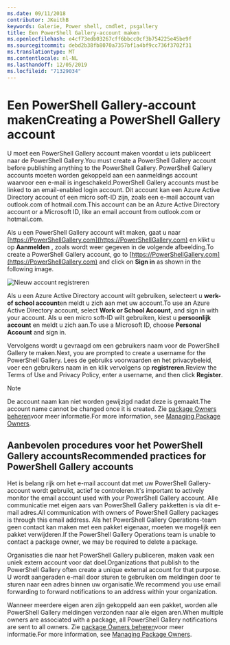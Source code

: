 ```yaml
---
ms.date: 09/11/2018
contributor: JKeithB
keywords: Galerie, Power shell, cmdlet, psgallery
title: Een PowerShell Gallery-account maken
ms.openlocfilehash: e4cf73edb03267cff6bbcc0cf3b754225e45be9f
ms.sourcegitcommit: debd2b38fb8070a7357bf1a4bf9cc736f3702f31
ms.translationtype: MT
ms.contentlocale: nl-NL
ms.lasthandoff: 12/05/2019
ms.locfileid: "71329034"
---
```

# <a name="creating-a-powershell-gallery-account"></a><span data-ttu-id="5c905-103">Een PowerShell Gallery-account maken</span><span class="sxs-lookup"><span data-stu-id="5c905-103">Creating a PowerShell Gallery account</span></span>

<span data-ttu-id="5c905-104">U moet een PowerShell Gallery account maken voordat u iets publiceert naar de PowerShell Gallery.</span><span class="sxs-lookup"><span data-stu-id="5c905-104">You must create a PowerShell Gallery account before publishing anything to the PowerShell Gallery.</span></span>
<span data-ttu-id="5c905-105">PowerShell Gallery accounts moeten worden gekoppeld aan een aanmeldings account waarvoor een e-mail is ingeschakeld.</span><span class="sxs-lookup"><span data-stu-id="5c905-105">PowerShell Gallery accounts must be linked to an email-enabled login account.</span></span> <span data-ttu-id="5c905-106">Dit account kan een Azure Active Directory account of een micro soft-ID zijn, zoals een e-mail account van outlook.com of hotmail.com.</span><span class="sxs-lookup"><span data-stu-id="5c905-106">This account can be an Azure Active Directory account or a Microsoft ID, like an email account from outlook.com or hotmail.com.</span></span>

<span data-ttu-id="5c905-107">Als u een PowerShell Gallery account wilt maken, gaat u naar [https://PowerShellGallery.com](https://PowerShellGallery.com) en klikt u op **Aanmelden** , zoals wordt weer gegeven in de volgende afbeelding.</span><span class="sxs-lookup"><span data-stu-id="5c905-107">To create a PowerShell Gallery account, go to [https://PowerShellGallery.com](https://PowerShellGallery.com) and click on **Sign in** as shown in the following image.</span></span>

![Nieuw account registreren](../../Images/CreateAccount-Register.png)

<span data-ttu-id="5c905-109">Als u een Azure Active Directory account wilt gebruiken, selecteert u **werk-of school account**en meldt u zich aan met uw account.</span><span class="sxs-lookup"><span data-stu-id="5c905-109">To use an Azure Active Directory account, select **Work or School Account**, and sign in with your account.</span></span> <span data-ttu-id="5c905-110">Als u een micro soft-ID wilt gebruiken, kiest u **persoonlijk account** en meldt u zich aan.</span><span class="sxs-lookup"><span data-stu-id="5c905-110">To use a Microsoft ID, choose **Personal Account** and sign in.</span></span>

<span data-ttu-id="5c905-111">Vervolgens wordt u gevraagd om een gebruikers naam voor de PowerShell Gallery te maken.</span><span class="sxs-lookup"><span data-stu-id="5c905-111">Next, you are prompted to create a username for the PowerShell Gallery.</span></span> <span data-ttu-id="5c905-112">Lees de gebruiks voorwaarden en het privacybeleid, voer een gebruikers naam in en klik vervolgens op **registreren**.</span><span class="sxs-lookup"><span data-stu-id="5c905-112">Review the Terms of Use and Privacy Policy, enter a username, and then click **Register**.</span></span>

> [!NOTE]
> <span data-ttu-id="5c905-113">De account naam kan niet worden gewijzigd nadat deze is gemaakt.</span><span class="sxs-lookup"><span data-stu-id="5c905-113">The account name cannot be changed once it is created.</span></span> <span data-ttu-id="5c905-114">Zie [package Owners beheren](managing-package-owners.md)voor meer informatie.</span><span class="sxs-lookup"><span data-stu-id="5c905-114">For more information, see [Managing Package Owners](managing-package-owners.md).</span></span>

## <a name="recommended-practices-for-powershell-gallery-accounts"></a><span data-ttu-id="5c905-115">Aanbevolen procedures voor het PowerShell Gallery accounts</span><span class="sxs-lookup"><span data-stu-id="5c905-115">Recommended practices for PowerShell Gallery accounts</span></span>

<span data-ttu-id="5c905-116">Het is belang rijk om het e-mail account dat met uw PowerShell Gallery-account wordt gebruikt, actief te controleren.</span><span class="sxs-lookup"><span data-stu-id="5c905-116">It's important to actively monitor the email account used with your PowerShell Gallery account.</span></span> <span data-ttu-id="5c905-117">Alle communicatie met eigen aars van PowerShell Gallery pakketten is via dit e-mail adres.</span><span class="sxs-lookup"><span data-stu-id="5c905-117">All communication with owners of PowerShell Gallery packages is through this email address.</span></span> <span data-ttu-id="5c905-118">Als het PowerShell Gallery Operations-team geen contact kan maken met een pakket eigenaar, moeten we mogelijk een pakket verwijderen.</span><span class="sxs-lookup"><span data-stu-id="5c905-118">If the PowerShell Gallery Operations team is unable to contact a package owner, we may be required to delete a package.</span></span>

<span data-ttu-id="5c905-119">Organisaties die naar het PowerShell Gallery publiceren, maken vaak een uniek extern account voor dat doel.</span><span class="sxs-lookup"><span data-stu-id="5c905-119">Organizations that publish to the PowerShell Gallery often create a unique external account for that purpose.</span></span> <span data-ttu-id="5c905-120">U wordt aangeraden e-mail door sturen te gebruiken om meldingen door te sturen naar een adres binnen uw organisatie.</span><span class="sxs-lookup"><span data-stu-id="5c905-120">We recommend you use email forwarding to forward notifications to an address within your organization.</span></span>

<span data-ttu-id="5c905-121">Wanneer meerdere eigen aren zijn gekoppeld aan een pakket, worden alle PowerShell Gallery meldingen verzonden naar alle eigen aren.</span><span class="sxs-lookup"><span data-stu-id="5c905-121">When multiple owners are associated with a package, all PowerShell Gallery notifications are sent to all owners.</span></span> <span data-ttu-id="5c905-122">Zie [package Owners beheren](managing-package-owners.md)voor meer informatie.</span><span class="sxs-lookup"><span data-stu-id="5c905-122">For more information, see [Managing Package Owners](managing-package-owners.md).</span></span>
